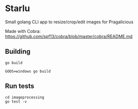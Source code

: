 # Starlu

Small golang CLI app to resize/crop/edit images for Pragalicious

Made with Cobra: https://github.com/spf13/cobra/blob/master/cobra/README.md

## Building

    go build

    GOOS=windows go build

## Run tests

    cd imageprocessing
    go test -v